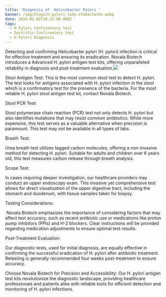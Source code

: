 ```yaml
---
title: 'Diagnosis of  Helicobacter Pylori '
banner: /img/blogs/h-pylori-lady-stomachache.webp
date: 2024-02-02T18:15:00.000Z
tags:
  - H Pylori Confirmatory test
  - Gastritis Confirmatory test
  - H Pylori Diagnosis
---
```


Detecting and confirming Helicobacter pylori (H. pylori) infection is critical for effective treatment and ensuring its eradication. Novala Biotech introduces a Advanced H. pylori antigen test kits, offering unparalleled reliability in diagnosis and post-treatment evaluation.![](/img/blogs/h-pylori-lady-stomachache.webp)

Stool Antigen Test: This is the most common stool test to detect H. pylori. The test looks for antigens associated with H. pylori infection in the stool which is a confirmatory test for the presence of the bacteria. For the most reliable H. pylori stool
antigen test kit, contact Novala Biotech.

Stool PCR Test:

Stool polymerase chain reaction (PCR) test not only detects H. pylori but also identifies mutations that may resist common antibiotics. While more expensive, this test serves as a valuable alternative when precision is paramount. This test may not be available in all types of labs.

Breath Test:

Urea breath test utilizes tagged carbon molecules, offering a non-invasive method for detecting H. pylori. Suitable for adults and children over 6 years old, this test measures carbon release through breath analysis.

Scope Test:

In cases requiring deeper investigation, our healthcare providers may conduct an upper endoscopy exam. This invasive yet comprehensive test allows for direct visualization of the upper digestive tract, including the stomach and duodenum, with tissue samples taken for biopsy.

Testing Considerations:

 Novala Biotech emphasizes the importance of considering factors that may affect test accuracy, such as recent antibiotic use or medications like proton pump inhibitors (PPIs) and H-2 blockers. Clear instructions will be provided regarding medication adjustments to ensure optimal test results.

Post-Treatment Evaluation:

Our diagnostic tests, used for initial diagnosis, are equally effective in confirming the successful eradication of H. pylori after antibiotic treatment. Retesting is generally recommended four weeks post-treatment to ensure accuracy.

Choose Novala Biotech for Precision and Accessibility: Our H. pylori antigen test kits revolutionize the diagnostic landscape, providing healthcare professionals and patients alike with reliable tools for efficient detection and monitoring of H. pylori infections.

 
